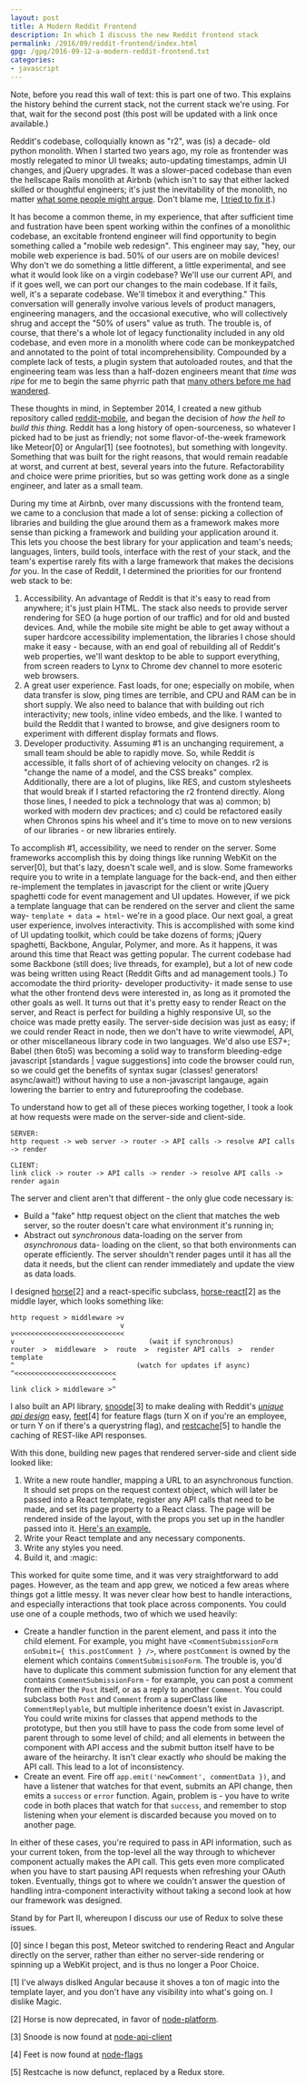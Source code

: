 ```yaml
---
layout: post
title: A Modern Reddit Frontend
description: In which I discuss the new Reddit frontend stack
permalink: /2016/09/reddit-frontend/index.html
gpg: /gpg/2016-09-12-a-modern-reddit-frontend.txt
categories:
- javascript
---
```


Note, before you read this wall of text: this is part one of two. This
explains the history behind the current stack, not the current stack we're
using. For that, wait for the second post (this post will be updated with a
link once available.)

Reddit's codebase, colloquially known as "r2", was (is) a decade- old
python monolith. When I started two years ago, my role as frontender was mostly
relegated to minor UI tweaks; auto-updating timestamps, admin UI changes,
and jQuery upgrades. It was a slower-paced codebase than even the hellscape
Rails monolith at Airbnb (which isn't to say that either lacked skilled or
thoughtful engineers; it's just the inevitability of the monolith, no matter
[what some people might argue](https://m.signalvnoise.com/the-majestic-monolith-29166d022228).
Don't blame me, [I tried to fix it](http://vimeo.com/61043049).)

It has become a common theme, in my experience, that after sufficient time and
fustration have been spent working within the confines of a monolithic
codebase, an excitable frontend engineer will find opportunity to
begin something called a "mobile web redesign". This engineer may say, "hey,
our mobile web experience is bad. 50% of our users are on mobile devices! Why
don't we do something a little different, a little experimental, and see what
it would look like on a virgin codebase? We'll use our current API, and if it
goes well, we can port our changes to the main codebase. If it fails, well,
it's a separate codebase. We'll timebox it and everything." This conversation
will generally involve various levels of product managers, engineering
managers, and the occasional executive, who will collectively shrug and accept
the "50% of users" value as truth. The trouble is, of course, that there's a
whole lot of legacy functionality included in any old codebase, and even more
in a monolith where code can be monkeypatched and annotated to the point of
total incomprehensibility. Compounded by a complete lack of tests, a plugin
system that autoloaded routes, and that the engineering team was less than a
half-dozen engineers meant that _time was ripe_ for me to begin the same phyrric
path that [many others before me had wandered](https://github.com/rendrjs/rendr).

These thoughts in mind, in September 2014, I created a new github repository
called [reddit-mobile](https://github.com/reddit/reddit-mobile), and began
the decision of _how the hell to build this thing._ Reddit has a long history of
open-sourceness, so whatever I picked had to be just as friendly; not some
flavor-of-the-week framework like Meteor[0] or Angular[1]  (see footnotes), but
something with longevity. Something that was built for the right reasons, that
would remain readable at worst, and current at best, several years into the
future. Refactorability and choice were prime priorities, but so was getting
work done as a single engineer, and later as a small team.

During my time at Airbnb, over many discussions with the frontend team, we
came to a conclusion that made a lot of sense: picking a collection of
libraries and building the glue around them as a framework makes more sense
than picking a framework and building your application around it. This lets you
choose the best library for your application and team's needs; languages,
linters, build tools, interface with the rest of your stack, and the team's expertise
rarely fits with a large framework that makes the decisions _for_ you. In the
case of Reddit, I determined the priorities for our frontend web stack to be:

1. Accessibility. An advantage of Reddit is that it's easy to read from anywhere; it's
  just plain HTML. The stack also needs to provide server rendering for SEO (a huge
  portion of our traffic) and for old and busted devices. And, while the mobile
  site might be able to get away without a super hardcore accessibility
  implementation, the libraries I chose should make it easy - because, with an
  end goal of rebuilding all of Reddit's web properties, we'll want desktop to
  be able to support everything, from screen readers to Lynx to Chrome dev
  channel to more esoteric web browsers.
2. A great user experience. Fast loads, for one; especially on mobile, when
  data transfer is slow, ping times are terrible, and CPU and RAM can be in
  short supply. We also need to balance that with building out rich
  interactivity; new tools, inline video embeds, and the like. I wanted to
  build the Reddit that I wanted to browse, and give designers room to
  experiment with different display formats and flows.
3. Developer productivity. Assuming #1 is an unchanging requirement, a small
  team should be able to rapidly move. So, while Reddit _is_ accessible,
  it falls short of of achieving velocity on changes. r2 is "change the
  name of a model, and the CSS breaks" complex. Additionally, there are a lot of
  plugins, like RES, and custom stylesheets that would break if I started
  refactoring the r2 frontend directly. Along those lines, I needed to pick a
  technology that was a) common; b) worked with modern dev practices; and c)
  could be refactored easily when Chronos spins his wheel and it's time to
  move on to new versions of our libraries - or new libraries entirely.

To accomplish #1, accessibility, we need to render on the server. Some
frameworks accomplish this by doing things like running WebKit on the server[0],
but that's lazy, doesn't scale well, and is slow. Some frameworks require you to
write in a template language for the back-end, and then either re-implement the
templates in javascript for the client or write jQuery spaghetti code for event
management and UI updates. However, if we pick a template language that can be
rendered on the server and client the same way- `template + data = html`-
we're in a good place. Our next goal, a great user experience, involves interactivity.
This is accomplished with some kind of UI updating toolkit, which could be take
dozens of forms; jQuery spaghetti, Backbone, Angular, Polymer, and more. As it happens,
it was around this time that React was getting popular. The current codebase
had some Backbone (still does; live threads, for example), but a lot of new
code was being written using React (Reddit Gifts and ad management tools.) To
accomodate the third priority- developer productivity- it made sense to use what
the other frontend devs were interested in, as long as it promoted the other
goals as well. It turns out that it's pretty easy to render React on the
server, and React is perfect for building a highly responsive UI, so the choice
was made pretty easily. The server-side decision was just as easy; if we could
render React in node, then we don't have to write viewmodel, API, or other
miscellaneous library code in two languages. We'd also use ES7+; Babel (then 6to5) was
becoming a solid way to transform bleeding-edge javascript [standards | vague
suggestions] into code the browser could run, so we could get the benefits of
syntax sugar (classes! generators! async/await!) without having to use a
non-javascript langauge, again lowering the barrier to entry and futureproofing
the codebase.

To understand how to get all of these pieces working together, I took a look
at how requests were made on the server-side and client-side.

```
SERVER:
http request -> web server -> router -> API calls -> resolve API calls -> render

CLIENT:
link click -> router -> API calls -> render -> resolve API calls -> render again
```

The server and client aren't that different - the only glue code necessary is:

* Build a "fake" http request object on the client that matches the web server,
  so the router doesn't care what environment it's running in;
* Abstract out _synchronous_ data-loading on the server from _asynchronous_ data-
  loading on the client, so that both environments can operate efficiently.
  The server shouldn't render pages until it has all the data it needs, but the
  client can render immediately and update the view as data loads.

I designed [horse](https://github.com/reddit/horse)[2] and a
react-specific subclass, [horse-react](https://github.com/reddit/horse-react)[2]
as the middle layer, which looks something like:

```
http request > middleware >v
                           v
v<<<<<<<<<<<<<<<<<<<<<<<<<<<
v                                 (wait if synchronous)
router  >  middleware  >  route  >  register API calls  >  render template
^                              (watch for updates if async)
^<<<<<<<<<<<<<<<<<<<<<<<<<
                         ^
link click > middleware >^

```


I also built an API library, [snoode](https://github.com/reddit/snoode)[3] to make
dealing with Reddit's _[unique api design](https://reddit.com/dev/api)_ easy,
[feet](https://github.com/reddit/feet)[4] for feature flags (turn X on if you're an
employee, or turn Y on if there's a querystring flag), and
[restcache](https://github.com/reddit/restcache)[5] to handle the caching of
REST-like API responses.

With this done, building new pages that rendered server-side and client side
looked like:

1. Write a new route handler, mapping a URL to an asynchronous function. It
  should set props on the request context object, which will later be passed
  into a React template, register any API calls that need to be made, and set
  its page property to a React class. The page will be rendered inside of the
  layout, with the props you set up in the handler passed into it.
  [Here's an example.](https://github.com/reddit/reddit-mobile/blob/master/src/routes.jsx#L576-L608)
2. Write your React template and any necessary components.
3. Write any styles you need.
4. Build it, and :magic:

This worked for quite some time, and it was very straightforward to add pages.
However, as the team and app grew, we noticed a few areas where things got a
little messy. It was never clear how best to handle interactions, and especially
interactions that took place across components. You could use one of a couple
methods, two of which we used heavily:

* Create a handler function in the parent element, and pass it into the child
  element. For example, you might have
  `<CommentSubmissionForm onSubmit={ this.postComment } />`, where `postComment`
  is owned by the element which contains `CommentSubmisisonForm`. The trouble
  is, you'd have to duplicate this comment submission function for any element
  that contains `CommentSubmissionForm` - for example, you can post a comment
  from either the `Post` itself, or as a reply to another `Comment`. You could
  subclass both `Post` and `Comment` from a superClass like `CommentReplyable`,
  but multiple inheritence doesn't exist in Javascript. You could write mixins
  for classes that append methods to the prototype, but then you still have to
  pass the code from some level of parent through to some level of child; and
  all elements in between the component with API access and the submit button
  itself have to be aware of the heirarchy. It isn't clear exactly _who_ should
  be making the API call. This lead to a lot of inconsistency.
* Create an event. Fire off `app.emit('newComment', commentData })`, and have a
  listener that watches for that event, submits an API change, then emits a
  `success` or `error` function. Again, problem is - you have to write code in
  both places that watch for that `success`, and remember to stop listening when
  your element is discarded because you moved on to another page.

In either of these cases, you're required to pass in API information, such as
your current token, from the top-level all the way through to whichever
component actually makes the API call. This gets even more complicated when
you have to start pausing API requests when refreshing your OAuth token.
Eventually, things got to where we couldn't answer the question of handling
intra-component interactivity without taking a second look at how our framework
was designed.

Stand by for Part II, whereupon I discuss our use of Redux to solve these
issues.

[0] since I began this post, Meteor switched to rendering React and Angular
  directly on the server, rather than either no server-side rendering or
  spinning up a WebKit project, and is thus no longer a Poor Choice.

[1] I've always dislked Angular because it shoves a ton of magic into the
  template layer, and you don't have any visibility into what's going on. I
  dislike Magic.

[2] Horse is now deprecated, in favor of
  [node-platform](https://github.com/reddit/node-platform).

[3] Snoode is now found at [node-api-client](https://github.com/reddit/node-api-client)

[4] Feet is now found at [node-flags](https://github.com/reddit/node-flags)

[5] Restcache is now defunct, replaced by a Redux store.

